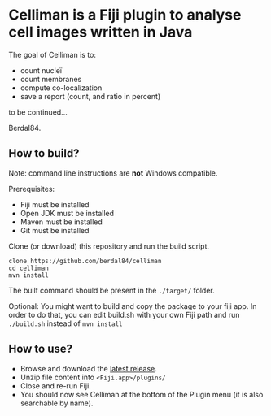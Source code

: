 
# Celliman is a Fiji plugin to analyse cell images written in Java

The goal of Celliman is to:
- count nucleï
- count membranes
- compute co-localization
- save a report (count, and ratio in percent)

to be continued...

Berdal84.

## How to build?

Note: command line instructions are **not** Windows compatible.

Prerequisites:
- Fiji must be installed
- Open JDK must be installed
- Maven must be installed
- Git must be installed

Clone (or download) this repository and run the build script.

```
clone https://github.com/berdal84/celliman
cd celliman
mvn install
```

The built command should be present in the `./target/` folder.

Optional: You might want to build and copy the package to your fiji app. In order to do that, you can edit
build.sh with your own Fiji path and run `./build.sh` instead of `mvn install`

## How to use?

- Browse and download the [latest release](https://github.com/berdal84/celliman/releases/latest).
- Unzip file content into `<Fiji.app>/plugins/`
- Close and re-run Fiji.
- You should now see Celliman at the bottom of the Plugin menu (it is also searchable by name).